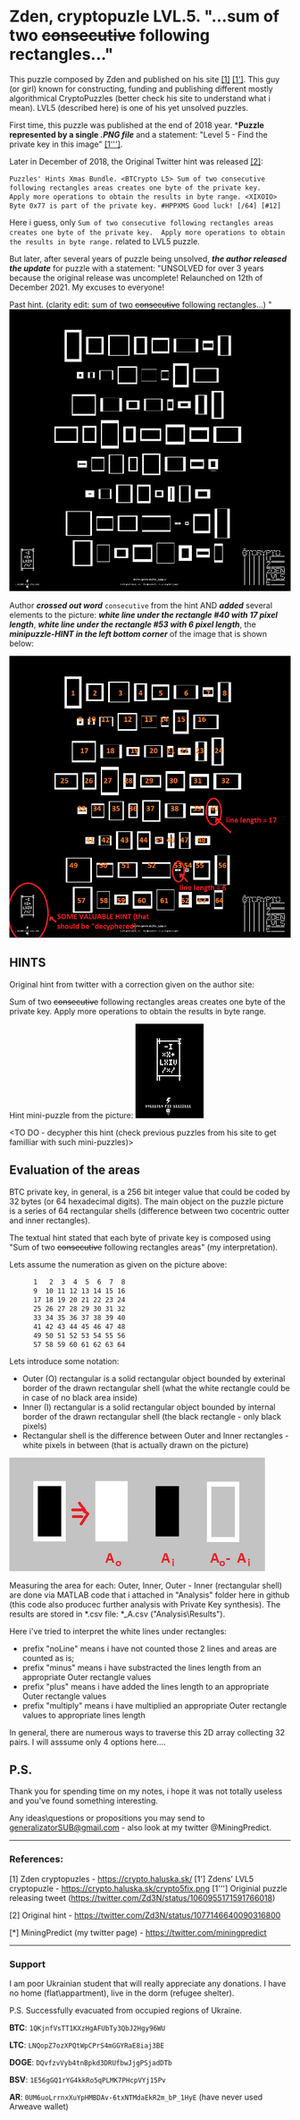 # Zden, cryptopuzle LVL.5. "...sum of two ~~consecutive~~ following rectangles..."

This puzzle composed by Zden and published on his site [[1]](https://crypto.haluska.sk/) [[1']](https://crypto.haluska.sk/crypto5fix.png). 
This guy (or girl) known for constructing, funding and publishing different mostly algorithmical CryptoPuzzles (better check his site to 
understand what i mean). LVL5 (described here) is one of his yet unsolved puzzles.

First time, this puzzle was published at the end of 2018 year. ***Puzzle represented by a single *.PNG file*** and a statement: 
"Level 5 - Find the private key in this image" [[1''']](https://twitter.com/Zd3N/status/1060955171591766018).


Later in December of 2018, the Original Twitter hint was released [[2]](https://twitter.com/Zd3N/status/1077146640090316800):
```
Puzzles' Hints Xmas Bundle. <BTCrypto L5> Sum of two consecutive following rectangles areas creates one byte of the private key.
Apply more operations to obtain the results in byte range. <XIXOIO> Byte 0x77 is part of the private key. #HPPXMS Good luck! [/64] [#12]
```
Here i guess, only ```Sum of two consecutive following rectangles areas creates one byte of the private key. 
Apply more operations to obtain the results in byte range.``` related to LVL5 puzzle.


But later, after several years of puzzle being unsolved, ***the author released the update*** for puzzle with a statement: 
"UNSOLVED for over 3 years because the original release was uncomplete! Relaunched on 12th of December 2021. My excuses to everyone!

Past hint.
(clarity edit: sum of two  ~~consecutive~~ following rectangles...)
"
![FIXED LVL5 puzzle](https://github.com/HomelessPhD/Zden_LVL5/blob/c82beb668696d7f59aca16465ce408747a240b88/crypto5fix.png)

Author ***crossed out word*** ```consecutive``` from the hint AND ***added*** several elements to the picture: ***white line under the rectangle #40 with 17
pixel length***, ***white line under the rectangle #53 with 6 pixel length***, the ***minipuzzle-HINT in the left bottom corner*** of the image that is 
shown below:

![LVL5 interesting spots](https://github.com/HomelessPhD/Zden_LVL5/blob/6bdb5f55b918f7c589a55f906ba96ca16379ded4/pics/crypto5fix_valuableSpots.png)


## HINTS

Original hint from twitter with a correction given on the author site:

 Sum of two ~~consecutive~~ following rectangles areas creates one byte of the private key.
Apply more operations to obtain the results in byte range.

Hint mini-puzzle from the picture:
![mini-puzzle hint](https://github.com/HomelessPhD/Zden_LVL5/blob/6bdb5f55b918f7c589a55f906ba96ca16379ded4/pics/crypto5fix_BigHint.png)

<TO DO - decypher this hint (check previous puzzles from his site to get familliar with such mini-puzzles)>

## Evaluation of the areas

BTC private key, in general, is a 256 bit integer value that could be coded by 32 bytes (or 64 hexadecimal digits).
The main object on the puzzle picture is a series of 64 rectangular shells (difference between two cocentric outter and inner rectangles).

The textual hint stated that each byte of private key is composed using "Sum of two ~~consecutive~~ following rectangles areas" 
(my interpretation).

Lets assume the numeration as given on the picture above:
```
      1   2  3  4  5  6  7  8
      9  10 11 12 13 14 15 16
      17 18 19 20 21 22 23 24
      25 26 27 28 29 30 31 32
      33 34 35 36 37 38 39 40
      41 42 43 44 45 46 47 48
      49 50 51 52 53 54 55 56
      57 58 59 60 61 62 63 64
```
Lets introduce some notation: 
  - Outer (O) rectangular is a solid rectangular object bounded by exterinal border of the drawn rectangular shell
    (what the white rectangle could be in case of no black area inside)
  - Inner (I) rectangular is a solid rectangular object bounded by internal border of the drawn rectangular shell
    (the black rectangle - only black pixels)
  - Rectangular shell is the difference between Outer and Inner rectangles - white pixels in between (that is actually
    drawn on the picture)

![Rectangles](https://github.com/HomelessPhD/Zden_LVL5/blob/7397f9e7de2f30295bbab28e4c843ec59fbe303b/pics/A_measure.png)

Measuring the area for each: Outer, Inner, Outer - Inner (rectangular shell) are done via MATLAB code that i attached in 
"Analysis" folder here in github (this code also producec further analysis with Private Key synthesis). 
The results are stored in *.csv file: *_A.csv ("Analysis\Results\").

Here i've tried to interpret the white lines under rectangles:
 - prefix "noLine" means i have not counted those 2 lines and areas are counted as is;
 - prefix "minus" means i have substracted the lines length from an appropriate Outer rectangle values
 - prefix "plus" means i have added the lines length to an appropriate Outer rectangle values
 - prefix "multiply" means i have multiplied an appropriate Outer rectangle values to appropriate lines length

In general, there are numerous ways to traverse this 2D array collecting 32 pairs. I will asssume only 4 options here.... 

## P.S.

Thank you for spending time on my notes, i hope it was not totally useless and you've found something interesting. 

Any ideas\questions or propositions you may send to generalizatorSUB@gmail.com - also look at my twitter @MiningPredict.

-------------------------------------------------------------------------
### References:

[1] Zden cryptopuzles - https://crypto.haluska.sk/
[1'] Zdens' LVL5 cryptopuzle -  https://crypto.haluska.sk/crypto5fix.png
[1'''] Originial puzzle releasing tweet (https://twitter.com/Zd3N/status/1060955171591766018)

[2] Original hint - https://twitter.com/Zd3N/status/1077146640090316800

[*] MiningPredict (my twitter page) - https://twitter.com/miningpredict



-------------------------------------------------------------------------
### Support
I am poor Ukrainian student that will really appreciate any donations.
I have no home (flat\appartment), live in the dorm (refugee shelter).
 
P.S. Successfully evacuated from occupied regions of Ukraine.

**BTC**:  `1QKjnfVsTT1KXzHgAFUbTy3QbJ2Hgy96WU`

**LTC**:  `LNQopZ7ozXPQtWpCPrS4mGGYRaE8iaj3BE`

**DOGE**: `DQvfzvVyb4tnBpkd3DRUfbwJjgPSjadDTb`

 **BSV**: `1E56gGQ1rYG4kkRo5qPLMK7PHcpVYj15Pv`

**AR**: `0UM6uoLrrnxXuYpHMBDAv-6txNTMdaEkR2m_bP_1HyE`
(have never used Arweave wallet)
